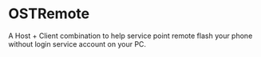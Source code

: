# OSTRemote
A Host + Client combination to help service point remote flash your phone without login service account on your PC.
